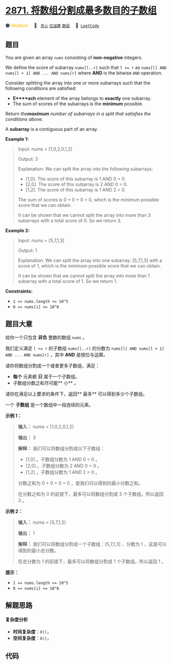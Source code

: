 # [2871. 将数组分割成最多数目的子数组](https://leetcode.com/problems/split-array-into-maximum-number-of-subarrays)

🟠 <font color=#ffb800>Medium</font>&emsp; 🔖&ensp; [`贪心`](/leetcode/outline/tag/greedy.md) [`位运算`](/leetcode/outline/tag/bit-manipulation.md) [`数组`](/leetcode/outline/tag/array.md)&emsp; 🔗&ensp;[`LeetCode`](https://leetcode.com/problems/split-array-into-maximum-number-of-subarrays)


## 题目

You are given an array `nums` consisting of **non-negative** integers.

We define the score of subarray `nums[l..r]` such that `l <= r` as `nums[l]
AND nums[l + 1] AND ... AND nums[r]` where **AND** is the bitwise `AND`
operation.

Consider splitting the array into one or more subarrays such that the
following conditions are satisfied:

  * **E****ach** element of the array belongs to **exactly** one subarray.
  * The sum of scores of the subarrays is the **minimum** possible.

Return _the**maximum** number of subarrays in a split that satisfies the
conditions above._

A **subarray** is a contiguous part of an array.



**Example 1:**

> Input: nums = [1,0,2,0,1,2]
> 
> Output: 3
> 
> Explanation: We can split the array into the following subarrays:
> - [1,0]. The score of this subarray is 1 AND 0 = 0.
> - [2,0]. The score of this subarray is 2 AND 0 = 0.
> - [1,2]. The score of this subarray is 1 AND 2 = 0.
> 
> The sum of scores is 0 + 0 + 0 = 0, which is the minimum possible score that we can obtain.
> 
> It can be shown that we cannot split the array into more than 3 subarrays with a total score of 0. So we return 3.

**Example 2:**

> Input: nums = [5,7,1,3]
> 
> Output: 1
> 
> Explanation: We can split the array into one subarray: [5,7,1,3] with a score of 1, which is the minimum possible score that we can obtain.
> 
> It can be shown that we cannot split the array into more than 1 subarray with a total score of 1. So we return 1.

**Constraints:**

  * `1 <= nums.length <= 10^5`
  * `0 <= nums[i] <= 10^6`


## 题目大意

给你一个只包含 **非负**  整数的数组 `nums` 。

我们定义满足 `l <= r` 的子数组 `nums[l..r]` 的分数为 `nums[l] AND nums[l + 1] AND ... AND
nums[r]` ，其中 **AND**  是按位与运算。

请你将数组分割成一个或者更多子数组，满足：

  * **每个** 元素都 **只**  属于一个子数组。
  * 子数组分数之和尽可能**  小** 。

请你在满足以上要求的条件下，返回**  最多** 可以得到多少个子数组。

一个 **子数组**  是一个数组中一段连续的元素。



**示例 1：**

> 
> 
> 
> 
> 
> **输入：** nums = [1,0,2,0,1,2]
> 
> **输出：** 3
> 
> **解释：** 我们可以将数组分割成以下子数组：
> - [1,0] 。子数组分数为 1 AND 0 = 0 。
> - [2,0] 。子数组分数为 2 AND 0 = 0 。
> - [1,2] 。子数组分数为 1 AND 2 = 0 。
> 
> 分数之和为 0 + 0 + 0 = 0 ，是我们可以得到的最小分数之和。
> 
> 在分数之和为 0 的前提下，最多可以将数组分割成 3 个子数组。所以返回 3 。
> 
> 

**示例 2：**

> 
> 
> 
> 
> 
> **输入：** nums = [5,7,1,3]
> 
> **输出：** 1
> 
> **解释：** 我们可以将数组分割成一个子数组：[5,7,1,3] ，分数为 1 ，这是可以得到的最小总分数。
> 
> 在总分数为 1 的前提下，最多可以将数组分割成 1 个子数组。所以返回 1 。
> 
> 



**提示：**

  * `1 <= nums.length <= 10^5`
  * `0 <= nums[i] <= 10^6`


## 解题思路

#### 复杂度分析

- **时间复杂度**：`O()`，
- **空间复杂度**：`O()`，

## 代码

```javascript

```